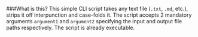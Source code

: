###What is this?
This simple CLI script takes any text file (`.txt`, `.md`, etc.), strips it off interpunction and case-folds it.
The script accepts 2 mandatory arguments `argument1` and `argument2` specifying the input and output file paths respectively.
The script is already executable.